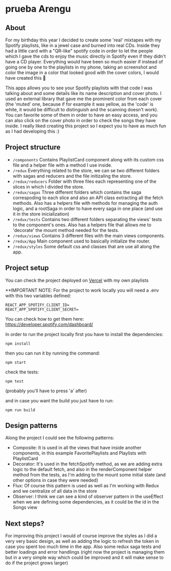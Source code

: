 
# prueba Arengu

## About
For my birthday this year I decided to create some 'real' mixtapes with my Spotify playlists, like in a jewel case and burned into real CDs. Inside they had a little card with a "QR-like" spotify code in order to let the people which I gave the cds to enjoy the music directly in Spotify even if they didn't have a CD player. Everything would have been so much easier if instead of going one by one to the playlists in my phone, taking an screenshot and color the image in a color that looked good with the cover colors, I would have created this 🤪

This apps allows you to see your Spotify playlists with that code I was talking about and some details like its name description and cover photo. I used an external library that gave me the prominent color from each cover (the 'muted' one, because if for example it was yellow, as the 'code' is white, it would be difficult to distinguish and the scanning doesn't work). You can favorite some of them in order to have an easy access, and you can also click on the cover photo in order to check the songs they have inside. I really liked creating this project so I expect you to have as much fun as I had developing this :)

## Project structure
* ```/components``` Contains PlaylistCard component along with its custom css file and a helper file with a method I use inside.
* ```/redux``` Everything related to the store, we can se two different folders with sagas and reducers and the file initizaling the store.
* ```/redux/reducers``` Folder with three files each representing one of the slices in which I divided the store.
* ```/redux/sagas``` Three different folders which contains the saga correspoding to each slice and also an API class extracting all the fetch methods. Also has a helpers file with methods for managing the auth logic, and a rootSaga in order to have every saga in one place (and use it in the store inicialization)
* ```/redux/tests``` Contains two different folders separating the views' tests to the component's ones. Also has a helpers file that allows me to 'decorate' the mount method needed for the tests. 
* ```/redux/views``` Contains 3 different files with the main views components. 
* ```/redux/App``` Main component used to basically initialize the router.
* ```/redux/styles``` Some default css and classes that are use all along the app.  

## Project setup

You can check the project deployed on [Vercel](https://prueba-arengu.vercel.app/) with my own playlists

**IMPORTANT NOTE: For the project to work locally you will need a .env with this two variables defined:
```
REACT_APP_SPOTIFY_CLIENT_ID=
REACT_APP_SPOTIFY_CLIENT_SECRET=
```
You can check how to get them here: https://developer.spotify.com/dashboard/

In order to run the project locally first you have to install the dependencies:
```
npm install
```

then you can run it by running the command:
```
npm start
```
check the tests:
```
npm test
```
(probably you'll have to press 'a' after)

and in case you want the build you just have to run:
```
npm run build
```

## Design patterns

Along the project I could see the following patterns:
* Composite: It is used in all the views that have inside another components, in this example FavoritePlaylists and Playlists with PlaylistCard
* Decorator: It's used in the fetchSpotify method, as we are adding extra logic to the default fetch, and also in the renderComponent helper method from the tests, as I'm adding to the mount some initial state (and other options in case they were needed)
* Flux: Of course this pattern is used as well as I'm working with Redux and we centralize of all data in the store
* Observer: I think we can see a kind of observer pattern in the useEffect when we are defining some dependencies, as it could be the id in the Songs view

## Next steps?

For improving this project I would of course improve the styles as I did a very very basic design, as well as adding the logic to refresh the token in case you spent too much time in the app. Also some redux saga tests and better loadings and error handlings (right now the project is managing them but in a very simple way which could be improved and it will make sense to do if the project grows larger)
